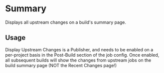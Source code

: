 # Summary

Displays all upstream changes on a build's summary page.

## Usage

Display Upstream Changes is a Publisher, and needs to be enabled on a
per-project basis in the Post-Build section of the job config. Once
enabled, all subsequent builds will show the changes from upstream jobs
on the build summary page (NOT the Recent Changes page!)
